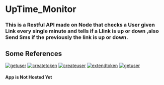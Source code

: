 # UpTime_Monitor
### This is a Restful API made on Node that checks a User given Link every single minute and tells if a Llink is up or down ,also Send Sms if the previously the link is up or down.
## Some References
<a href="https://ibb.co/dkdLtK1"><img src="https://i.ibb.co/dkdLtK1/getuser.png" alt="getuser" border="0"></a>
<a href="https://ibb.co/WzLQSY8"><img src="https://i.ibb.co/WzLQSY8/createtoken.png" alt="createtoken" border="0"></a> <a href="https://ibb.co/w0VQ55r"><img src="https://i.ibb.co/w0VQ55r/createuser.png" alt="createuser" border="0"></a> <a href="https://ibb.co/YfhTj8B"><img src="https://i.ibb.co/YfhTj8B/extendtoken.png" alt="extendtoken" border="0"></a> <a href="https://ibb.co/dkdLtK1"><img src="https://i.ibb.co/dkdLtK1/getuser.png" alt="getuser" border="0"></a>

#### App is Not Hosted Yet
